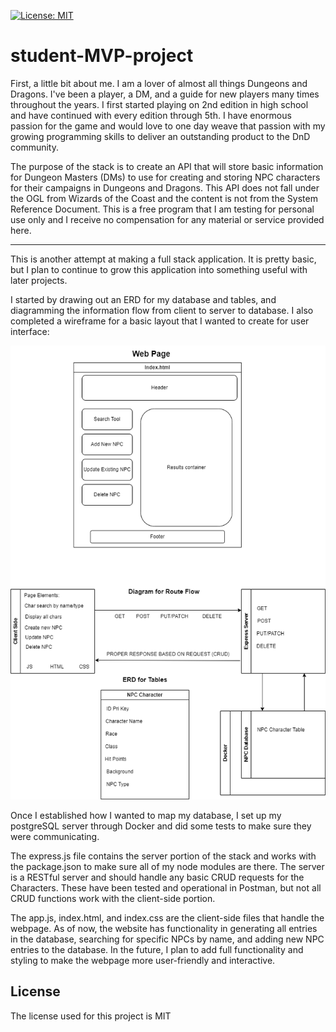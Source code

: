 [![License: MIT](https://img.shields.io/badge/License-MIT-yellow.svg)](https://opensource.org/licenses/MIT)
# student-MVP-project

First, a little bit about me. I am a lover of almost all things Dungeons and Dragons. I've been a player, a DM, and a guide for new players many times throughout the years. I first started playing on 2nd edition in high school and have continued with every edition through 5th. I have enormous passion for the game and would love to one day weave that passion with my growing programming skills to deliver an outstanding product to the DnD community.

The purpose of the stack is to create an API that will store basic information for Dungeon Masters (DMs) to use for creating and storing NPC characters for their campaigns in Dungeons and Dragons. This API does not fall under the OGL from Wizards of the Coast and the content is not from the System Reference Document. This is a free program that I am testing for personal use only and I receive no compensation for any material or service provided here.

------------------------------------------------------------------------------------------------------------

This is another attempt at making a full stack application. It is pretty basic, but I plan to continue to grow this application into something useful with later projects.

I started by drawing out an ERD for my database and tables, and diagramming the information flow from client to server to database. I also completed a wireframe for a basic layout that I wanted to create for user interface:

![ERD and Route Flow](./MVP-Project-ERD-and-Web-Site-diagram.png)

Once I established how I wanted to map my database, I set up my postgreSQL server through Docker and did some tests to make sure they were communicating.

The express.js file contains the server portion of the stack and works with the package.json to make sure all of my node modules are there. The server is a RESTful server and should handle any basic CRUD requests for the Characters. These have been tested and operational in Postman, but not all CRUD functions work with the client-side portion.

The app.js, index.html, and index.css are the client-side files that handle the webpage. As of now, the website has functionality in generating all entries in the database, searching for specific NPCs by name, and adding new NPC entries to the database. In the future, I plan to add full functionality and styling to make the webpage more user-friendly and interactive.

## License

The license used for this project is MIT
